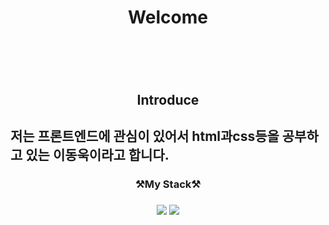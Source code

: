 <h1 align="center">Welcome<h1><br>

<h2 align="center">Introduce<h2>
<a align="center">저는 프론트엔드에 관심이 있어서 html과css등을 공부하고 있는 이동욱이라고 합니다.</a><br>
  
<h3 align="center">⚒️My Stack⚒️<h3>
<p align="center">
<img src="https://img.shields.io/badge/HTML-302683?style=for-the-badge&logo=h-HTML5&logoColor=white">
<img src="https://img.shields.io/badge/CSS-1572B6?style=for-the-badge&logo=CSS3&logoColor=white">
</p>
